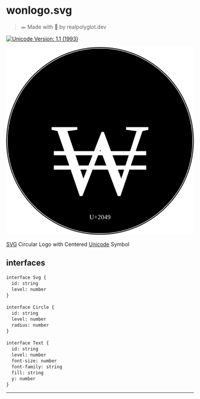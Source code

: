 # wonlogo.svg
>⪼ Made with 💜 by realpolyglot.dev

[![Unicode Version: 1.1 (1993)](https://img.shields.io/badge/Unicode%20Version-1.1%20(1993)-blue)](https://www.unicode.org/versions/Unicode1.1.0/)

![](./index.svg)

[SVG][] Circular Logo with Centered [Unicode][] Symbol

## interfaces
```
interface Svg {
  id: string
  level: number
}

interface Circle {
  id: string
  level: number
  radius: number
}

interface Text {
  id: string
  level: number
  font-size: number
  font-family: string
  fill: string
  y: number
}
```

---
[SVG]: https://www.w3.org/Graphics/SVG/
[Unicode]: https://unicode-table.com/en/20A9/
